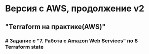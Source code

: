 # Версия с AWS, продолжение v2 
## "Terraform на практике(AWS)"
### # Задание c "7. Работа с Amazon Web Services" по 8 Terraform state
